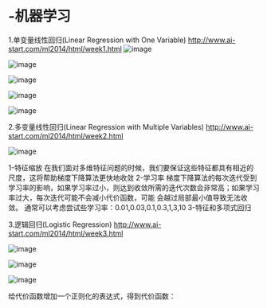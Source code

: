 # -机器学习
1.单变量线性回归(Linear Regression with One Variable)
http://www.ai-start.com/ml2014/html/week1.html
![image](https://github.com/Hayden-z/ML/blob/master/images/10ba90df2ada721cf1850ab668204dc9.png)

![image](https://github.com/Hayden-z/ML/blob/master/images/13176da01bb25128c91aca5476c9d464.png)

![image](https://github.com/Hayden-z/ML/blob/master/images/QQ20181216-184922.png)
      
![image](https://github.com/Hayden-z/ML/blob/master/images/QQ20181216-184702.png)
      
![image](https://github.com/Hayden-z/ML/blob/master/images/QQ20181216-184831.png)
      
      

2.多变量线性回归(Linear Regression with Multiple Variables)
http://www.ai-start.com/ml2014/html/week2.html

![image](https://github.com/Hayden-z/ML/blob/master/images/QQ20181216-190429.png)        
      
      
      
1-特征缩放   在我们面对多维特征问题的时候，我们要保证这些特征都具有相近的尺度，这将帮助梯度下降算法更快地收敛
2-学习率    梯度下降算法的每次迭代受到学习率的影响，如果学习率过小，则达到收敛所需的迭代次数会非常高；如果学习率过大，每次迭代可能不会减小代价函数，可能            会越过局部最小值导致无法收敛。
           通常可以考虑尝试些学习率：0.01,0.03,0.1,0.3,1,3,10
3-特征和多项式回归





3.逻辑回归(Logistic Regression)
http://www.ai-start.com/ml2014/html/week3.html


![image](https://github.com/Hayden-z/ML/blob/master/images/6590923ac94130a979a8ca1d911b68a3.png)
 
![image](https://github.com/Hayden-z/ML/blob/master/images/eb69baa91c2fc6e7dd8ebdf6c79a6a6f.png)

![image](https://github.com/Hayden-z/ML/blob/master/images/QQ20181216-183134.png)
        
给代价函数增加一个正则化的表达式，得到代价函数：     
